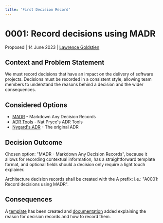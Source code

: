 ```yaml
---
title: 'First Decision Record'
---
```


# 0001: Record decisions using MADR

Proposed | 14 June 2023 | [Lawrence Goldstien](https://github.com/acodeninja)

## Context and Problem Statement

We must record decisions that have an impact on the delivery of software projects. Decisions must be recorded in a 
consistent style, allowing team members to understand the reasons behind a decision and the wider consequences.

## Considered Options

* [MADR](https://adr.github.io/madr/) - Markdown Any Decision Records
* [ADR Tools](https://github.com/npryce/adr-tools) - Nat Pryce's ADR Tools
* [Nygard's ADR](https://cognitect.com/blog/2011/11/15/documenting-architecture-decisions) - The original ADR 

## Decision Outcome

Chosen option: "MADR - Markdown Any Decision Records", because it allows for recording contextual information, has a 
straightforward template format, and optional fields should a decision only require a light touch explainer.

Architecture decision records shall be created with the A prefix: i.e.: "A0001: Record decisions using MADR".

## Consequences

A [template](../template.md) has been created and [documentation](../index.md) added explaining the reason for decision
records and how to record them.
